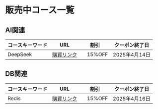 # 販売中コース一覧

## AI関連

| コースキーワード| URL | 割引|クーポン終了日|
| --- | --- | ---|--- |
| DeepSeek | [購買リンク](https://www.udemy.com/course/1ai-deepseek/?couponCode=F68BDF11B5BA4DBFDCEE) |　15%OFF|2025年4月14日  |

## DB関連

| コースキーワード| URL | 割引|クーポン終了日|
| --- | --- | ---|--- |
| Redis | [購買リンク](https://www.udemy.com/course/ethan-redis/?couponCode=306D7EE2B978434044F3) |　15%OFF | 2025年4月16日  |
